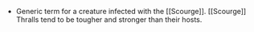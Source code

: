 - Generic term for a creature infected with the [[Scourge]]. [[Scourge]] Thralls tend to be tougher and stronger than their hosts.